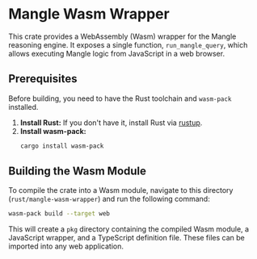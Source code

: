 # Mangle Wasm Wrapper

This crate provides a WebAssembly (Wasm) wrapper for the Mangle reasoning engine. It exposes a single function, `run_mangle_query`, which allows executing Mangle logic from JavaScript in a web browser.

## Prerequisites

Before building, you need to have the Rust toolchain and `wasm-pack` installed.

1.  **Install Rust:** If you don't have it, install Rust via [rustup](https://rustup.rs/).
2.  **Install wasm-pack:**
    ```sh
    cargo install wasm-pack
    ```

## Building the Wasm Module

To compile the crate into a Wasm module, navigate to this directory (`rust/mangle-wasm-wrapper`) and run the following command:

```sh
wasm-pack build --target web
```

This will create a `pkg` directory containing the compiled Wasm module, a JavaScript wrapper, and a TypeScript definition file. These files can be imported into any web application.
